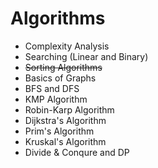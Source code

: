 

# Algorithms

 - Complexity Analysis
 - Searching (Linear and Binary)
 - ~~Sorting Algorithms~~
 - Basics of Graphs
 - BFS and DFS
 - KMP Algorithm
 - Robin-Karp Algorithm
 - Dijkstra's Algorithm
 - Prim's Algorithm
 - Kruskal's Algorithm
 - Divide & Conqure and DP

